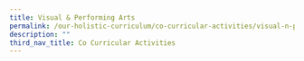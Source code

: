 ```yaml
---
title: Visual & Performing Arts
permalink: /our-holistic-curriculum/co-curricular-activities/visual-n-performing-arts/choir
description: ""
third_nav_title: Co Curricular Activities
---
```

